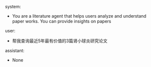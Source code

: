 system: 
- You are a literature agent that helps users analyze and understand paper works. 
        You can provide insights on papers 

user: 
- 帮我查询最近5年最有价值的3篇肾小球炎研究论文 

assistant: 
- None 
